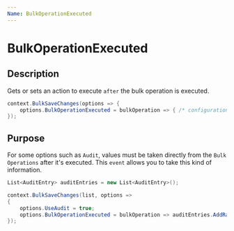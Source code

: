 ```yaml
---
Name: BulkOperationExecuted
---
```


# BulkOperationExecuted

## Description
Gets or sets an action to execute `after` the bulk operation is executed.


```csharp
context.BulkSaveChanges(options => {
	options.BulkOperationExecuted = bulkOperation => { /* configuration */ };
});
```

## Purpose
For some options such as `Audit`, values must be taken directly from the `Bulk Operations` after it's executed. This `event` allows you to take this kind of information.


```csharp
List<AuditEntry> auditEntries = new List<AuditEntry>();

context.BulkSaveChanges(list, options =>
{
	options.UseAudit = true;
	options.BulkOperationExecuted = bulkOperation => auditEntries.AddRange(bulkOperation.AuditEntries);
});
```
